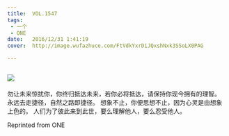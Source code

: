 ```yaml
---
title:	VOL.1547
tags:
 - 一个
 - ONE
date:	2016/12/31 1:41:19
cover:	http://image.wufazhuce.com/FtVdkYxrDiJQxshNxk3SSoLX0PAG

---
```

![](http://image.wufazhuce.com/FtVdkYxrDiJQxshNxk3SSoLX0PAG)
---

勿让未来惊扰你，你终归抵达未来，若你必将抵达，请保持你现今拥有的理智。 永远去走捷径，自然之路即捷径。 想象不止，你便思想不止，因为心灵是由想象上色的。 人们为了彼此来到此世，要么理解他人，要么忍受他人。
 
Reprinted from ONE
